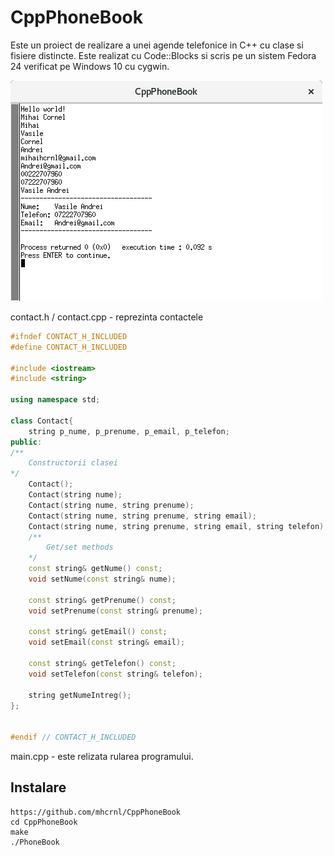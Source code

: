 # CppPhoneBook
Este un proiect de realizare a unei agende telefonice in C++ cu clase si fisiere distincte. Este realizat cu Code::Blocks si scris pe un sistem Fedora 24 verificat pe Windows 10 cu cygwin.

![alt text](img/i01.png)

contact.h / contact.cpp - reprezinta contactele
``` Cpp
#ifndef CONTACT_H_INCLUDED
#define CONTACT_H_INCLUDED

#include <iostream>
#include <string>

using namespace std;

class Contact{
    string p_nume, p_prenume, p_email, p_telefon;
public:
/**
    Constructorii clasei
*/
    Contact();
    Contact(string nume);
    Contact(string nume, string prenume);
    Contact(string nume, string prenume, string email);
    Contact(string nume, string prenume, string email, string telefon);
    /**
        Get/set methods
    */
    const string& getNume() const;
    void setNume(const string& nume);

    const string& getPrenume() const;
    void setPrenume(const string& prenume);

    const string& getEmail() const;
    void setEmail(const string& email);

    const string& getTelefon() const;
    void setTelefon(const string& telefon);

    string getNumeIntreg();
};


#endif // CONTACT_H_INCLUDED
```

main.cpp - este relizata rularea programului.

## Instalare 
```
https://github.com/mhcrnl/CppPhoneBook
cd CppPhoneBook
make
./PhoneBook
```
